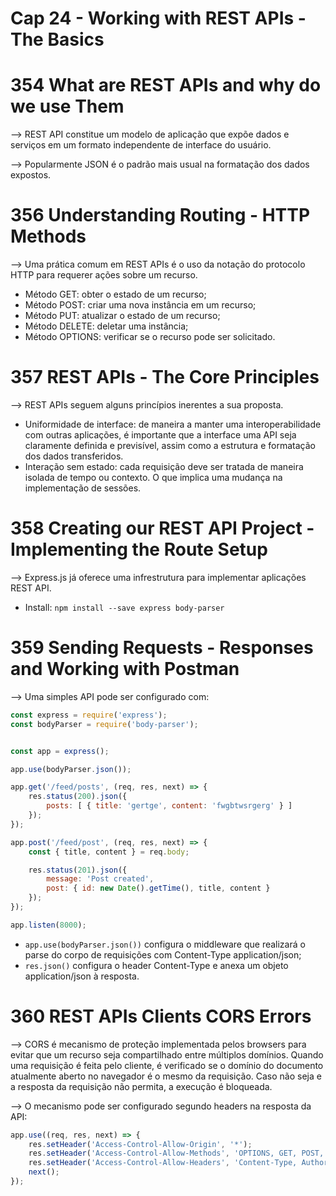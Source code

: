 # Cap 24 - Working with REST APIs - The Basics

# 354 What are REST APIs and why do we use Them
--> REST API constitue um modelo de aplicação que expõe dados e serviços em um formato independente 
de interface do usuário.

--> Popularmente JSON é o padrão mais usual na formatação dos dados expostos.

# 356 Understanding Routing - HTTP Methods
--> Uma prática comum em REST APIs é o uso da notação do protocolo HTTP para requerer ações sobre um 
recurso.
* Método GET: obter o estado de um recurso;
* Método POST: criar uma nova instância em um recurso;
* Método PUT: atualizar o estado de um recurso;
* Método DELETE: deletar uma instância;
* Método OPTIONS: verificar se o recurso pode ser solicitado.

# 357 REST APIs - The Core Principles
--> REST APIs seguem alguns princípios inerentes a sua proposta.
* Uniformidade de interface: de maneira a manter uma interoperabilidade com outras aplicações, é 
importante que a interface uma API seja claramente definida e previsível, assim como a estrutura 
e formatação dos dados transferidos.
* Interação sem estado: cada requisição deve ser tratada de maneira isolada de tempo ou contexto. 
O que implica uma mudança na implementação de sessões.

# 358 Creating our REST API Project - Implementing the Route Setup
--> Express.js já oferece uma infrestrutura para implementar aplicações REST API.
* Install: `npm install --save express body-parser`

# 359 Sending Requests - Responses and Working with Postman
--> Uma simples API pode ser configurado com:
```javascript
const express = require('express');
const bodyParser = require('body-parser');


const app = express();

app.use(bodyParser.json());

app.get('/feed/posts', (req, res, next) => {
	res.status(200).json({
        posts: [ { title: 'gertge', content: 'fwgbtwsrgerg' } ]
    });
});

app.post('/feed/post', (req, res, next) => {
	const { title, content } = req.body;

    res.status(201).json({
		message: 'Post created',
		post: { id: new Date().getTime(), title, content }
	});
});

app.listen(8000);
```
* `app.use(bodyParser.json())` configura o middleware que realizará o parse do corpo de requisições 
com Content-Type application/json;
* `res.json()` configura o header Content-Type e anexa um objeto application/json à resposta.

# 360 REST APIs Clients  CORS Errors
--> CORS é mecanismo de proteção implementada pelos browsers para evitar que um recurso seja compartilhado 
entre múltiplos domínios. Quando uma requisição é feita pelo cliente, é verificado se o domínio do 
documento atualmente aberto no navegador é o mesmo da requisição. Caso não seja e a resposta da requisição 
não permita, a execução é bloqueada.

--> O mecanismo pode ser configurado segundo headers na resposta da API:
```javascript
app.use((req, res, next) => {
    res.setHeader('Access-Control-Allow-Origin', '*');
    res.setHeader('Access-Control-Allow-Methods', 'OPTIONS, GET, POST, PUT, PATCH, DELETE');
    res.setHeader('Access-Control-Allow-Headers', 'Content-Type, Authorization');
    next();
});
```